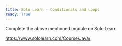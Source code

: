 ```yaml
---
title: Solo Learn - Conditionals and Loops
ready: True
---
```


Complete the above mentioned module on Solo Learn

https://www.sololearn.com/Course/Java/
